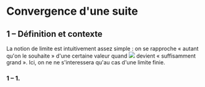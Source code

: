 # Convergence d'une suite

## 1 – Définition et contexte

La notion de limite est intuitivement assez simple : on se rapproche « autant qu'on le souhaite »
d'une certaine valeur quand ![](http://www.sciweavers.org/upload/Tex2Img_1578941085/render.png) devient « suffisamment grand ». Ici, on ne
ne s'interessera qu'au cas d'une limite finie.


### 1 – 1. 
